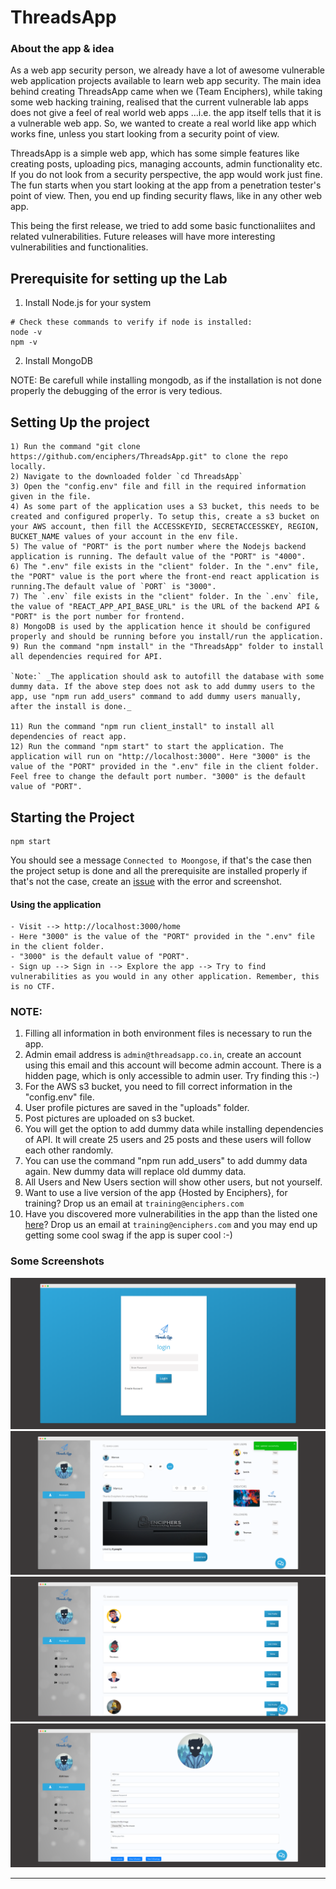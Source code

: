 # ThreadsApp 

### About the app & idea

As a web app security person, we already have a lot of awesome vulnerable web application projects available to learn web app security. The main idea behind creating ThreadsApp came when we (Team Enciphers), while taking some web hacking training, realised that the current vulnerable lab apps does not give a feel of real world web apps ...i.e. the app itself tells that it is a vulnerable web app. So, we wanted to create a real world like app which works fine, unless you start looking from a security point of view. 

ThreadsApp is a simple web app, which has some simple features like creating posts, uploading pics, managing accounts, admin functionality etc. If you do not look from a security perspective, the app would work just fine. The fun starts when you start looking at the app from a penetration tester's point of view. Then, you end up finding security flaws, like in any other web app. 

This being the first release, we tried to add some basic functionaliites and related vulnerabilities. Future releases will have more interesting vulnerabilities and functionalities. 



## Prerequisite for setting up the Lab

1. Install Node.js for your system

```
# Check these commands to verify if node is installed:
node -v
npm -v
```

2. Install MongoDB

NOTE: Be carefull while installing mongodb, as if the installation is not done properly the debugging of the error is very tedious.

## Setting Up the project

```
1) Run the command "git clone https://github.com/enciphers/ThreadsApp.git" to clone the repo locally.
2) Navigate to the downloaded folder `cd ThreadsApp`
3) Open the "config.env" file and fill in the required information given in the file.  
4) As some part of the application uses a S3 bucket, this needs to be created and configured properly. To setup this, create a s3 bucket on your AWS account, then fill the ACCESSKEYID, SECRETACCESSKEY, REGION, BUCKET_NAME values of your account in the env file. 
5) The value of "PORT" is the port number where the Nodejs backend application is running. The default value of the "PORT" is "4000".
6) The ".env" file exists in the "client" folder. In the ".env" file, the "PORT" value is the port where the front-end react application is running.The default value of `PORT` is "3000".
7) The `.env` file exists in the "client" folder. In the `.env` file, the value of "REACT_APP_API_BASE_URL" is the URL of the backend API & "PORT" is the port number for frontend.
8) MongoDB is used by the application hence it should be configured properly and should be running before you install/run the application.
9) Run the command "npm install" in the "ThreadsApp" folder to install all dependencies required for API. 

`Note:` _The application should ask to autofill the database with some dummy data. If the above step does not ask to add dummy users to the app, use "npm run add_users" command to add dummy users manually, after the install is done._

11) Run the command "npm run client_install" to install all dependencies of react app.
12) Run the command "npm start" to start the application. The application will run on "http://localhost:3000". Here "3000" is the value of the "PORT" provided in the ".env" file in the client folder. Feel free to change the default port number. "3000" is the default value of "PORT".
```

## Starting the Project

```
npm start
```

You should see a message `Connected to Moongose`, if that's the case then the project setup is done and all the prerequisite are installed properly
if that's not the case, create an [issue](https://github.com/enciphers/ThreadsApp/issues) with the error and screenshot.

#### Using the application

```
- Visit --> http://localhost:3000/home
- Here "3000" is the value of the "PORT" provided in the ".env" file in the client folder. 
- "3000" is the default value of "PORT".
- Sign up --> Sign in --> Explore the app --> Try to find vulnerabilities as you would in any other application. Remember, this is no CTF.
```

### NOTE:

1. Filling all information in both environment files is necessary to run the app.
2. Admin email address is `admin@threadsapp.co.in`, create an account using this email and this account will become admin account. There is a hidden page, which is only accessible to admin user. Try finding this :-) 
3. For the AWS s3 bucket, you need to fill correct information in the "config.env" file.
4. User profile pictures are saved in the "uploads" folder.
5. Post pictures are uploaded on s3 bucket.
6. You will get the option to add dummy data while installing dependencies of API. It will create 25 users and 25 posts and these users will follow each other randomly.
7. You can use the command "npm run add_users" to add dummy data again. New dummy data will replace old dummy data.
8. All Users and New Users section will show other users, but not yourself. 
9. Want to use a live version of the app {Hosted by Enciphers}, for training? Drop us an email at `training@enciphers.com`
10. Have you discovered more vulnerabilities in the app than the listed one [here](https://enciphers.github.io/ThreadsApp-Web/)? Drop us an email at `training@enciphers.com` and you may end up getting some cool swag if the app is super cool :-) 


### Some Screenshots
![Alt text](/uploads/screely-1614355834783.png?raw=true "Optional Title")
![Alt text](/uploads/screely-1614355791180.png?raw=true "Optional Title")
![Alt text](/uploads/screely-1614355858120.png?raw=true "Optional Title")
![Alt text](/uploads/screely-1614355873639.png?raw=true "Optional Title")


--------------------
